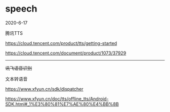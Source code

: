 # speech
2020-6-17

腾讯TTS

https://cloud.tencent.com/product/tts/getting-started

https://cloud.tencent.com/document/product/1073/37929


---

~~讯飞语音识别~~

文本转语音

https://www.xfyun.cn/sdk/dispatcher

https://www.xfyun.cn/doc/tts/offline_tts/Android-SDK.html#_1%E3%80%81%E7%AE%80%E4%BB%8B